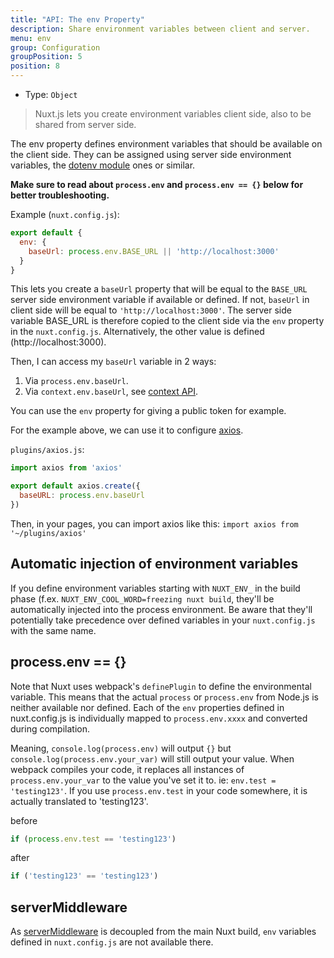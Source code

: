 ```yaml
---
title: "API: The env Property"
description: Share environment variables between client and server.
menu: env
group: Configuration
groupPosition: 5
position: 8
---
```


- Type: `Object`

> Nuxt.js lets you create environment variables client side, also to be shared from server side. 

The env property defines environment variables that should be available on the client side. They can be assigned using server side environment variables, the [dotenv module](https://github.com/nuxt-community/dotenv-module) ones or similar.

**Make sure to read about `process.env` and `process.env == {}` below for better troubleshooting.**

Example (`nuxt.config.js`):

```js
export default {
  env: {
    baseUrl: process.env.BASE_URL || 'http://localhost:3000'
  }
}
```

This lets you create a `baseUrl` property that will be equal to the `BASE_URL` server side environment variable if available or defined. If not, `baseUrl` in client side will be equal to `'http://localhost:3000'`. The server side variable BASE_URL is therefore copied to the client side via the `env` property in the `nuxt.config.js`. 
Alternatively, the other value is defined (http://localhost:3000). 

Then, I can access my `baseUrl` variable in 2 ways:

1. Via `process.env.baseUrl`.
2. Via `context.env.baseUrl`, see [context API](/api/context).

You can use the `env` property for giving a public token for example.

For the example above, we can use it to configure [axios](https://github.com/mzabriskie/axios).

`plugins/axios.js`:

```js
import axios from 'axios'

export default axios.create({
  baseURL: process.env.baseUrl
})
```

Then, in your pages, you can import axios like this: `import axios from '~/plugins/axios'`

## Automatic injection of environment variables

If you define environment variables starting with `NUXT_ENV_` in the build phase (f.ex. `NUXT_ENV_COOL_WORD=freezing nuxt build`, they'll be automatically injected into the process environment. Be aware that they'll potentially take precedence over defined variables in your `nuxt.config.js` with the same name.

## process.env == {}

Note that Nuxt uses webpack's `definePlugin` to define the environmental variable. This means that the actual `process` or `process.env` from Node.js is neither available nor defined. Each of the `env` properties defined in nuxt.config.js is individually mapped to `process.env.xxxx` and converted during compilation.

Meaning, `console.log(process.env)` will output `{}` but `console.log(process.env.your_var)` will still output your value. When webpack compiles your code, it replaces all instances of `process.env.your_var` to the value you've set it to. ie: `env.test = 'testing123'`. If you use `process.env.test` in your code somewhere, it is actually translated to 'testing123'.

before

```js
if (process.env.test == 'testing123')
```

after

```js
if ('testing123' == 'testing123')
```

## serverMiddleware

As [serverMiddleware](/api/configuration-servermiddleware) is decoupled from the main Nuxt build, `env` variables defined in `nuxt.config.js` are not available there.
